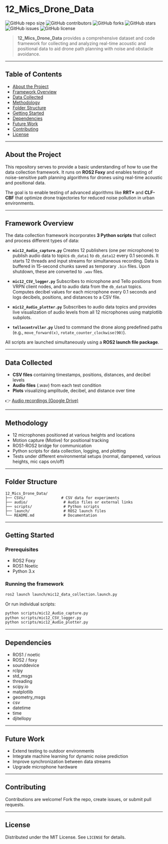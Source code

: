 # 12\_Mics\_Drone\_Data

![GitHub repo size](https://img.shields.io/github/repo-size/dwara-rajesh/12_Mics_Drone_Data)
![GitHub contributors](https://img.shields.io/github/contributors/dwara-rajesh/12_Mics_Drone_Data)
![GitHub forks](https://img.shields.io/github/forks/dwara-rajesh/12_Mics_Drone_Data)
![GitHub stars](https://img.shields.io/github/stars/dwara-rajesh/12_Mics_Drone_Data)
![GitHub issues](https://img.shields.io/github/issues/dwara-rajesh/12_Mics_Drone_Data)
![GitHub license](https://img.shields.io/github/license/dwara-rajesh/12_Mics_Drone_Data)

> **12\_Mics\_Drone\_Data** provides a comprehensive dataset and code framework for collecting and analyzing real-time acoustic and positional data to aid drone path planning with noise and obstacle avoidance.

---

## Table of Contents

* [About the Project](#about-the-project)
* [Framework Overview](#framework-overview)
* [Data Collected](#data-collected)
* [Methodology](#methodology)
* [Folder Structure](#folder-structure)
* [Getting Started](#getting-started)
* [Dependencies](#dependencies)
* [Future Work](#future-work)
* [Contributing](#contributing)
* [License](#license)

---

## About the Project

This repository serves to provide a basic understanding of how to use the data collection framework. It runs on **ROS2 Foxy** and enables testing of noise-sensitive path planning algorithms for drones using real-time acoustic and positional data.

The goal is to enable testing of advanced algorithms like **RRT\*** and **CLF-CBF** that optimize drone trajectories for reduced noise pollution in urban environments.

---

## Framework Overview

The data collection framework incorporates **3 Python scripts** that collect and process different types of data:

* **`mic12_Audio_capture.py`**
  Creates 12 publishers (one per microphone) to publish audio data to topics `db_data1` to `db_data12` every 0.1 seconds. It starts 12 threads and input streams for simultaneous recording. Data is buffered in 15-second chunks saved as temporary `.bin` files. Upon shutdown, these are converted to `.wav` files.

* **`mic12_CSV_logger.py`**
  Subscribes to microphone and Tello positions from VRPN client nodes, and to audio data from the `db_dataX` topics. Computes decibel values for each microphone every 0.1 seconds and logs decibels, positions, and distances to a CSV file.

* **`mic12_Audio_plotter.py`**
  Subscribes to audio data topics and provides live visualization of audio levels from all 12 microphones using matplotlib subplots.

* **`tellocontroller.py`**
  Used to command the drone along predefined paths (e.g., `move_forward(x)`, `rotate_counter_clockwise(90)`).

All scripts are launched simultaneously using a **ROS2 launch file package**.

---

## Data Collected

* **CSV files** containing timestamps, positions, distances, and decibel levels
* **Audio files** (.wav) from each test condition
* **Plots** visualizing amplitude, decibel, and distance over time

👉 [Audio recordings (Google Drive)](https://drive.google.com/drive/folders/1ETiRap-WsGVU20p-wLtL3Vm5_B1fDa9M?usp=sharing)

---

## Methodology

* 12 microphones positioned at various heights and locations
* Motion capture (Motive) for positional tracking
* ROS1-ROS2 bridge for communication
* Python scripts for data collection, logging, and plotting
* Tests under different environmental setups (normal, dampened, various heights, mic caps on/off)

---

## Folder Structure

```
12_Mics_Drone_Data/
├── CSVs/                # CSV data for experiments
├── audio/                # Audio files or external links
├── scripts/              # Python scripts
├── launch/               # ROS2 launch files
└── README.md             # Documentation
```

---

## Getting Started

### Prerequisites

* ROS2 Foxy
* ROS1 Noetic
* Python 3.x

### Running the framework

```bash
ros2 launch launch/mic12_data_collection.launch.py
```

Or run individual scripts:

```bash
python scripts/mic12_Audio_capture.py
python scripts/mic12_CSV_logger.py
python scripts/mic12_Audio_plotter.py
```

---

## Dependencies

* ROS1 / noetic
* ROS2 / foxy
* sounddevice
* rclpy
* std\_msgs
* threading
* scipy.io
* matplotlib
* geometry\_msgs
* csv
* datetime
* time
* djitellopy

---

## Future Work

* Extend testing to outdoor environments
* Integrate machine learning for dynamic noise prediction
* Improve synchronization between data streams
* Upgrade microphone hardware

---

## Contributing

Contributions are welcome! Fork the repo, create issues, or submit pull requests.

---

## License

Distributed under the MIT License. See `LICENSE` for details.

